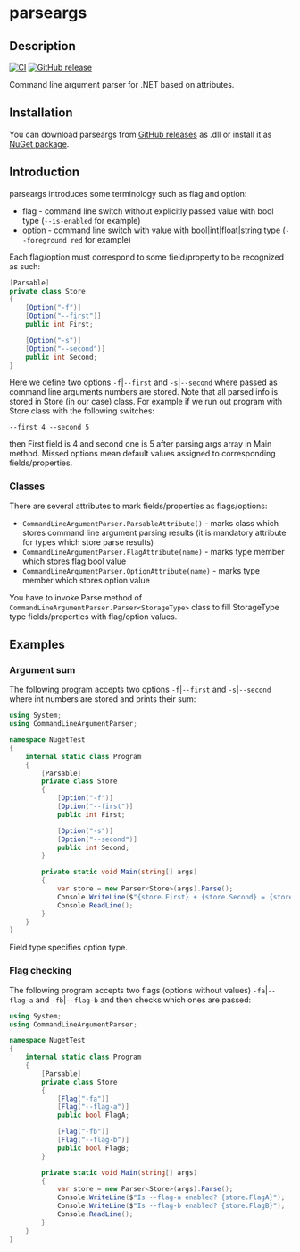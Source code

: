 # parseargs

## Description

[![CI](https://github.com/alvinseville7cf/parseargs/actions/workflows/ci.yml/badge.svg)](https://github.com/alvinseville7cf/parseargs/actions/workflows/ci.yml) [![GitHub release](https://img.shields.io/github/release/Naereen/StrapDown.js.svg)](https://github.com/alvinseville7cf/parseargs/releases/)

Command line argument parser for .NET based on attributes.

## Installation
You can download parseargs from [GitHub releases](https://github.com/alvinseville7cf/parseargs/releases) as .dll or install it as [NuGet package](https://www.nuget.org/packages/CommandLineArgumentParser/).

## Introduction

parseargs introduces some terminology such as flag and option:
- flag - command line switch without explicitly passed value with bool type (`--is-enabled` for example)
- option - command line switch with value with bool|int|float|string type (`--foreground red` for example)

Each flag/option must correspond to some field/property to be recognized as such:

```cs
[Parsable]
private class Store
{
    [Option("-f")]
    [Option("--first")]
    public int First;

    [Option("-s")]
    [Option("--second")]
    public int Second;
}
```

Here we define two options `-f`|`--first` and `-s`|`--second` where passed as command line arguments numbers are stored. Note that all parsed info is stored in Store (in our case) class. For example if we run out program with Store class with the following switches:

```
--first 4 --second 5
```

then First field is 4 and second one is 5 after parsing args array in Main method. Missed options mean default values assigned to corresponding fields/properties.

### Classes

There are several attributes to mark fields/properties as flags/options:
- `CommandLineArgumentParser.ParsableAttribute()` - marks class which stores command line argument parsing results (it is mandatory attribute for types which store parse results)
- `CommandLineArgumentParser.FlagAttribute(name)` - marks type member which stores flag bool value
- `CommandLineArgumentParser.OptionAttribute(name)` - marks type member which stores option value

You have to invoke Parse method of `CommandLineArgumentParser.Parser<StorageType>` class to fill StorageType type fields/properties with flag/option values.

## Examples

### Argument sum

The following program accepts two options `-f`|`--first` and `-s`|`--second` where int numbers are stored and prints their sum:

```cs
using System;
using CommandLineArgumentParser;

namespace NugetTest
{
    internal static class Program
    {
        [Parsable]
        private class Store
        {
            [Option("-f")]
            [Option("--first")]
            public int First;

            [Option("-s")]
            [Option("--second")]
            public int Second;
        }

        private static void Main(string[] args)
        {
            var store = new Parser<Store>(args).Parse();
            Console.WriteLine($"{store.First} + {store.Second} = {store.First + store.Second}");
            Console.ReadLine();
        }
    }
}
```

Field type specifies option type.

### Flag checking

The following program accepts two flags (options without values) `-fa`|`--flag-a` and `-fb`|`--flag-b` and then checks which ones are passed:

```cs
using System;
using CommandLineArgumentParser;

namespace NugetTest
{
    internal static class Program
    {
        [Parsable]
        private class Store
        {
            [Flag("-fa")]
            [Flag("--flag-a")]
            public bool FlagA;

            [Flag("-fb")]
            [Flag("--flag-b")]
            public bool FlagB;
        }

        private static void Main(string[] args)
        {
            var store = new Parser<Store>(args).Parse();
            Console.WriteLine($"Is --flag-a enabled? {store.FlagA}");
            Console.WriteLine($"Is --flag-b enabled? {store.FlagB}");
            Console.ReadLine();
        }
    }
}
```
